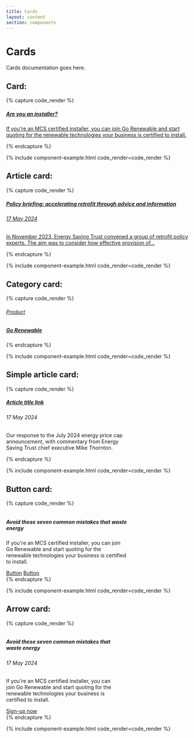 ```yaml
---
title: Cards
layout: content
section: components
---
```


#  Cards

Cards documentation goes here.

## Card:

{% capture code_render %}
<a href="#" class="card" style="width: 20.59rem">
  <img class="card-img-top" src="https://s3-alpha-sig.figma.com/img/5e02/830e/5bce303946eb605063435e29a2e40115?Expires=1721606400&Key-Pair-Id=APKAQ4GOSFWCVNEHN3O4&Signature=nSyNDumep2slRj14QVJ~JYXfpIu6QDGc82EUWQXDQZXNMSpAny~gq8QeL1pLrRhlNRkFl8tUz4V7cmShoTpws5yGhCMnWM1ydkv-wqZa~9hz~UmNFJY-UjvvA8ebhtbOI9MdoVnlfjbxxhKzRLVDfc4z~JVtuyar7m2Bf6AVgPPMKPRoWGWm1UetvRF2JjwZ4440J8rnlJDZ3zgzOWvfNp-bolfOYWyS~STq60tcvkYGG80V4v~aFTT~QxofhxO1yC50OQYqhNT30143ZQCvHsCQRM-pcQJQV8wiT3ZDrnAI2O34DDjUCQnfmUryNVh1nRs6IzYSKJLzcNAgF00zVw__" alt="">
  <div class="card-body">
    <h5 class="card-title">Are you an installer?</h5>
    <p class="card-text">If you're an MCS certified installer, you can join Go Renewable and start quoting for the renewable technologies your business is certified to install.</p>
  </div>
</a>
{% endcapture %}

{% include component-example.html code_render=code_render %}

## Article card:

{% capture code_render %}
<a href="#" class="card card-article" style="width: 20.59rem">
  <div class="card-body">
    <h5 class="card-title">Policy briefing: accelerating retrofit through advice and information</h5>
    <h6 class="card-subtitle">17 May 2024</h6>
    <p class="card-text">In November 2023, Energy Saving Trust convened a group of retrofit policy experts. The aim was to consider how effective provision of…</p>
  </div>
</a>
{% endcapture %}

{% include component-example.html code_render=code_render %}

## Category card:

{% capture code_render %}
<a href="#" class="card card-category" style="width: 20.59rem">
  <div class="card-body">
  <h6 class="card-category">Product</h6>
    <h5 class="card-title">Go Renewable</h5>
    <img class="card-img-bottom" src="https://s3-alpha-sig.figma.com/img/5e02/830e/5bce303946eb605063435e29a2e40115?Expires=1721606400&Key-Pair-Id=APKAQ4GOSFWCVNEHN3O4&Signature=nSyNDumep2slRj14QVJ~JYXfpIu6QDGc82EUWQXDQZXNMSpAny~gq8QeL1pLrRhlNRkFl8tUz4V7cmShoTpws5yGhCMnWM1ydkv-wqZa~9hz~UmNFJY-UjvvA8ebhtbOI9MdoVnlfjbxxhKzRLVDfc4z~JVtuyar7m2Bf6AVgPPMKPRoWGWm1UetvRF2JjwZ4440J8rnlJDZ3zgzOWvfNp-bolfOYWyS~STq60tcvkYGG80V4v~aFTT~QxofhxO1yC50OQYqhNT30143ZQCvHsCQRM-pcQJQV8wiT3ZDrnAI2O34DDjUCQnfmUryNVh1nRs6IzYSKJLzcNAgF00zVw__" alt="">
  </div>
</a>
{% endcapture %}

{% include component-example.html code_render=code_render %}

## Simple article card:

{% capture code_render %}
<div class="card card-simple-article" style="width: 20.59rem">
  <div class="card-body">
    <a class="card-title-link" href="#"><h5 class="card-title">Article title link</h5></a>
    <h6 class="card-subtitle mb-3 text-muted">17 May 2024</h6>
    <p class="card-text">Our response to the July 2024 energy price cap announcement, with commentary from Energy Saving Trust chief executive Mike Thornton.</p>
  </div>
</div>
{% endcapture %}

{% include component-example.html code_render=code_render %}

## Button card:

{% capture code_render %}
<div class="card card-button card-borderless" style="width: 20.59rem">
<img class="card-img-top" src="https://s3-alpha-sig.figma.com/img/5e02/830e/5bce303946eb605063435e29a2e40115?Expires=1721606400&Key-Pair-Id=APKAQ4GOSFWCVNEHN3O4&Signature=nSyNDumep2slRj14QVJ~JYXfpIu6QDGc82EUWQXDQZXNMSpAny~gq8QeL1pLrRhlNRkFl8tUz4V7cmShoTpws5yGhCMnWM1ydkv-wqZa~9hz~UmNFJY-UjvvA8ebhtbOI9MdoVnlfjbxxhKzRLVDfc4z~JVtuyar7m2Bf6AVgPPMKPRoWGWm1UetvRF2JjwZ4440J8rnlJDZ3zgzOWvfNp-bolfOYWyS~STq60tcvkYGG80V4v~aFTT~QxofhxO1yC50OQYqhNT30143ZQCvHsCQRM-pcQJQV8wiT3ZDrnAI2O34DDjUCQnfmUryNVh1nRs6IzYSKJLzcNAgF00zVw__" alt="">
  <div class="card-body">
    <h5 class="card-title">Avoid these seven common mistakes that waste energy</h5>
    <p class="card-text">If you're an MCS certified installer, you can join Go Renewable and start quoting for the renewable technologies your business is certified to install.</p>
    <a href="#" class="btn btn-primary">Button</a>
    <a href="#" class="btn btn-secondary">Button</a>
  </div>
</div>
{% endcapture %}

{% include component-example.html code_render=code_render %}

## Arrow card:

{% capture code_render %}
<div class="card card-arrow card-borderless" style="width: 18rem;">
<img class="card-img-top" src="https://s3-alpha-sig.figma.com/img/5e02/830e/5bce303946eb605063435e29a2e40115?Expires=1721606400&Key-Pair-Id=APKAQ4GOSFWCVNEHN3O4&Signature=nSyNDumep2slRj14QVJ~JYXfpIu6QDGc82EUWQXDQZXNMSpAny~gq8QeL1pLrRhlNRkFl8tUz4V7cmShoTpws5yGhCMnWM1ydkv-wqZa~9hz~UmNFJY-UjvvA8ebhtbOI9MdoVnlfjbxxhKzRLVDfc4z~JVtuyar7m2Bf6AVgPPMKPRoWGWm1UetvRF2JjwZ4440J8rnlJDZ3zgzOWvfNp-bolfOYWyS~STq60tcvkYGG80V4v~aFTT~QxofhxO1yC50OQYqhNT30143ZQCvHsCQRM-pcQJQV8wiT3ZDrnAI2O34DDjUCQnfmUryNVh1nRs6IzYSKJLzcNAgF00zVw__" alt="">
  <div class="card-body">
    <h5 class="card-title">Avoid these seven common mistakes that waste energy</h5>
    <h6 class="card-subtitle">17 May 2024</h6>
    <p class="card-text">If you're an MCS certified installer, you can join Go Renewable and start quoting for the renewable technologies your business is certified to install.</p>
    <a aria-label="Avoid these seven common mistakes that waste energy: Sign-up now" href="#" class="arrow-link">Sign-up now</a>
  </div>
</div>
{% endcapture %}

{% include component-example.html code_render=code_render %}